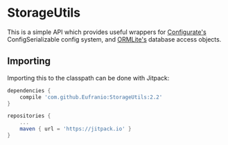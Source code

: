 # StorageUtils
This is a simple API which provides useful wrappers for [Configurate's](https://github.com/SpongePowered/Configurate) ConfigSerializable config system, and [ORMLite's](http://ormlite.com/) database access objects.

## Importing
Importing this to the classpath can be done with Jitpack:
```groovy
dependencies {
    compile 'com.github.Eufranio:StorageUtils:2.2'
}

repositories {
    ...
    maven { url = 'https://jitpack.io' }
}
```